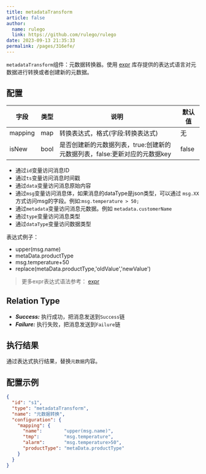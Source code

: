 ```yaml
---
title: metadataTransform
article: false
author: 
  name: rulego
  link: https://github.com/rulego/rulego
date: 2023-09-13 21:35:33
permalink: /pages/316efe/
---
```


`metadataTransform`组件：元数据转换器。使用 [expr](https://expr-lang.org/docs/language-definition) 库存提供的表达式语言对元数据进行转换或者创建新的元数据。

## 配置

| 字段      | 类型   | 说明                                           | 默认值   |
|---------|------|----------------------------------------------|-------|
| mapping | map  | 转换表达式，格式(字段:转换表达式)                           | 无     |
| isNew   | bool | 是否创建新的元数据列表，true:创建新的元数据列表，false:更新对应的元数据key | false |

- 通过`id`变量访问消息ID
- 通过`ts`变量访问消息时间戳
- 通过`data`变量访问消息原始内容
- 通过`msg`变量访问消息体，如果消息的dataType是json类型，可以通过 `msg.XX`方式访问msg的字段。例如:`msg.temperature > 50;`
- 通过`metadata`变量访问消息元数据。例如 `metadata.customerName`
- 通过`type`变量访问消息类型
- 通过`dataType`变量访问数据类型

表达式例子：
- upper(msg.name)
- metaData.productType
- msg.temperature+50
- replace(metaData.productType,'oldValue','newValue')
>更多expr表达式语法参考： [expr](https://expr-lang.org/docs/language-definition)

## Relation Type

- ***Success:*** 执行成功，把消息发送到`Success`链
- ***Failure:*** 执行失败，把消息发送到`Failure`链

## 执行结果

通过表达式执行结果，替换`元数据`内容。

## 配置示例

```json
{
  "id": "s1",
  "type": "metadataTransform",
  "name": "元数据转换",
  "configuration": {
    "mapping": {
      "name":        "upper(msg.name)",
      "tmp":         "msg.temperature",
      "alarm":       "msg.temperature>50",
      "productType": "metaData.productType"
    }
  }
}
```
